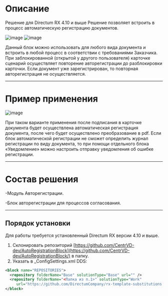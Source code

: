 # Описание
Решение для Directum RX 4.10 и выше
Решение позволяет встроить в процесс автоматическую регистрацию документов.

![image](https://github.com/user-attachments/assets/01feaea0-1811-47d3-b84e-f002e1466361) ![image](https://github.com/user-attachments/assets/c4b4b920-18e6-485f-8dad-8298d05b49ab)

Данный блок можно использовать для любого вида документа и встроить в любой процесс в соответствии с требованиями Заказчика.
При заблокированной (открытой у другого пользователя) карточке сценарий осуществляет повторение авторегистрации до разблокировки карточки.
Если документ уже зарегистрирован, то повторная авторегистрация не осуществляется.
____
# Пример применения

![image](https://github.com/user-attachments/assets/6888855a-6538-4761-a7d0-f25a0ed46a2e)

При таком варианте применения после подписания в карточке документа будет осуществлена автоматическая регистрация документа, после чего будет осуществлено преобразование в pdf. Если блок автоматической регистрации не сможет определить журнал регистрации по виду документа, то при помощи отдельного блока «Уведомление» можно настроить отправку уведомления об ошибке регистрации.
____
# Состав решения
 
-Модуль Авторегистрации.

-Блок авторегистрации для процессов согласования.
____

## Порядок установки
Для работы требуется установленный Directum RX версии 4.10 и выше.
1. Склонировать репозиторий [https://github.com/CentrVD-dev/AutoRegistrationBlock](https://github.com/CentrVD-dev/AutoRegistrationBlock/) в папку.
2. Указать в _ConfigSettings.xml DDS:
```xml
<block name="REPOSITORIES">
  <repository folderName="Base" solutionType="Base" url="" /> 
  <repository folderName="<Папка из п.1>" solutionType="Work" 
     url="https://github.com/DirectumCompany/rx-template-substitutions.git" />
</block>
```
